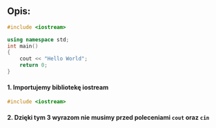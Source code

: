 ## Opis:
```cpp
#include <iostream>

using namespace std;
int main()
{
    cout << "Hello World";
    return 0;
}

```
#### 1. Importujemy bibliotekę iostream
```cpp
#include <iostream>
```
#### 2. Dzięki tym 3 wyrazom nie musimy przed poleceniami `cout` oraz `cin`
